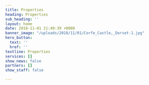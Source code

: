 ```yaml
---
title: Properties
heading: Properties
sub_heading: ''
layout: home
date: 2018-11-01 21:49:39 +0000
banner_image: "/uploads/2018/11/01/Corfe_Castle,_Dorset-1.jpg"
hero_button:
  text: ''
  href: ''
textline: Properties
services: []
show_news: false
partners: []
show_staff: false

---
```

